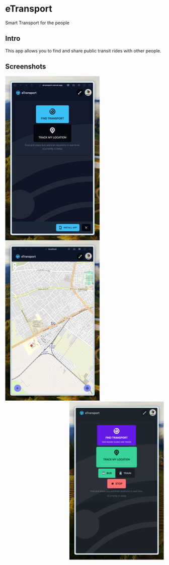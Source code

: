 # eTransport

Smart Transport for the people

## Intro

This app allows you to find and share public transit rides with other people.

## Screenshots

<span align='center'>
    <img src='images/home.png' width='300' alt='Home' align='left' />
    <img src='images/map.png' width='300' alt='Map' />
    <img src='images/track.png' width='300' alt='Track' align='right'/>
</span>